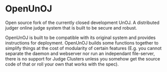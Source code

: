 OpenUnOJ
========

Open source fork of the currently closed development UnOJ. A distributed judger online judge system that is built to be secure and robust.

OpenUnOJ is built to be compatible with its original system and provides instructions for deployment. OpenUnOJ builds some functions together to simplify things at the cost of modularity of certain features (E.g. you cannot separate the daemon and webserver nor run an independant file-server, there is no support for Judge Clusters unless you somehow get the source code of that or roll your own that works with the spec).


